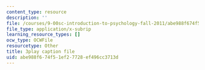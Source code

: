 ```yaml
---
content_type: resource
description: ''
file: /courses/9-00sc-introduction-to-psychology-fall-2011/abe988f674f51ef27728ef496cc3713d_z9XQpjNgeBI.srt
file_type: application/x-subrip
learning_resource_types: []
ocw_type: OCWFile
resourcetype: Other
title: 3play caption file
uid: abe988f6-74f5-1ef2-7728-ef496cc3713d
---
```

